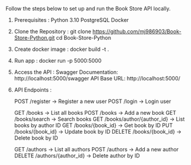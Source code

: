 Follow the steps below to set up and run the Book Store API locally.

1. Prerequisites :
    Python 3.10
    PostgreSQL
    Docker

2. Clone the Repository :
    git clone https://github.com/mj986903/Book-Store-Python.git
    cd Book-Store-Python

3. Create docker image :
    docker build -t <image-name> .

4. Run app :
    docker run -p 5000:5000 <image-name>

5. Access the API :
    Swagger Documentation: http://localhost:5000/swagger
    API Base URL: http://localhost:5000/

6. API Endpoints :

    POST   /register                  -> Register a new user
    POST   /login                     -> Login user

    GET    /books                     -> List all books
    POST   /books                     -> Add a new book
    GET    /books/search              -> Search books
    GET    /books/author/{author_id}  -> List books by author ID
    GET    /books/{book_id}           -> Get book by ID
    PUT    /books/{book_id}           -> Update book by ID
    DELETE /books/{book_id}           -> Delete book by ID
    
    GET    /authors                   -> List all authors
    POST   /authors                   -> Add a new author
    DELETE /authors/{author_id}       -> Delete author by ID
